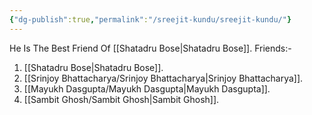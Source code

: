 ```yaml
---
{"dg-publish":true,"permalink":"/sreejit-kundu/sreejit-kundu/"}
---
```


He Is The Best Friend Of [[Shatadru Bose\|Shatadru Bose]].
Friends:-
1. [[Shatadru Bose\|Shatadru Bose]].
2. [[Srinjoy Bhattacharya/Srinjoy Bhattacharya\|Srinjoy Bhattacharya]].
3. [[Mayukh Dasgupta/Mayukh Dasgupta\|Mayukh Dasgupta]].
4. [[Sambit Ghosh/Sambit Ghosh\|Sambit Ghosh]].